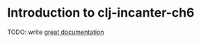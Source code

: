 # Introduction to clj-incanter-ch6

TODO: write [great documentation](http://jacobian.org/writing/what-to-write/)
